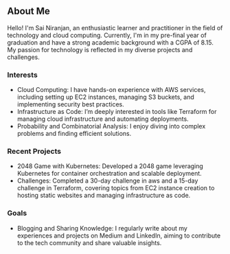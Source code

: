 ## About Me

Hello! I'm Sai Niranjan, an enthusiastic learner and practitioner in the field of technology and cloud computing. Currently, I'm in my pre-final year of graduation and have a strong academic background with a CGPA of 8.15. My passion for technology is reflected in my diverse projects and challenges.

### Interests

- Cloud Computing: I have hands-on experience with AWS services, including setting up EC2 instances, managing S3 buckets, and implementing security best practices.
- Infrastructure as Code: I’m deeply interested in tools like Terraform for managing cloud infrastructure and automating deployments.
- Probability and Combinatorial Analysis: I enjoy diving into complex problems and finding efficient solutions.

### Recent Projects

- 2048 Game with Kubernetes: Developed a 2048 game leveraging Kubernetes for container orchestration and scalable deployment.
- Challenges: Completed a 30-day challenge in aws and a 15-day challenge in Terraform, covering topics from EC2 instance creation to hosting static websites and managing infrastructure as code.

### Goals

- Blogging and Sharing Knowledge: I regularly write about my experiences and projects on Medium and LinkedIn, aiming to contribute to the tech community and share valuable insights.
